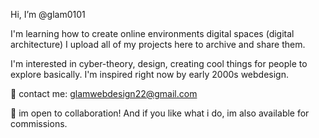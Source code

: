Hi, I’m @glam0101

I'm learning how to create online environments digital spaces (digital architecture) 
I upload all of my projects here to archive and share them.

I'm interested in cyber-theory, design, creating cool things for people to explore basically. I'm inspired right 
now by early 2000s webdesign.


  💞️ contact me: glamwebdesign22@gmail.com

  💞️ im open to collaboration! And if you like what i do, im also available for commissions.
 
<!---
glam0101/glam0101 is a ✨ special ✨ repository because its `README.md` (this file) appears on your GitHub profile.
You can click the Preview link to take a look at your changes.
--->
